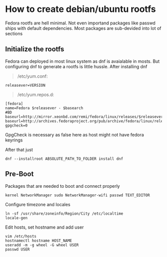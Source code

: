 # How to create debian/ubuntu rootfs
Fedora rootfs are hell minimal.
Not even importand packages like passwd ships with default dependencies.
Most packages are sub-devided into lot of sections


## Initialize the rootfs
Fedora can deployed in most linux system as dnf is avaialable in mosts.
But configuring dnf to generate a rootfs is little hussle.
After installing dnf
> /etc/yum.conf:
```
releasever=VERSION
```
> /etc/yum.repos.d:
```
[fedora]
name=Fedora $releasever - $basearch
#BD baseurl=http://mirror.xeonbd.com/remi/fedora/linux/releases/$releasever/Everything/$basearch/os/
baseurl=http://archives.fedoraproject.org/pub/archive/fedora/linux/releases/$releasever/Everything/$basearch/os/
gpgcheck=0
```
GpgCheck is necessary as false here as host might not have fedora keyrings


After that just
```
dnf --installroot ABSOLUTE_PATH_TO_FOLDER install dnf
```

## Pre-Boot
Packages that are needed to boot and connect properly
```
kernel NetworkManager sudo NetworkManager-wifi passwd TEXT_EDITOR
```

Configure timezone and locales
```
ln -sf /usr/share/zoneinfo/Region/City /etc/localtime
locale-gen
```

Edit hosts, set hostname and add user
```
vim /etc/hosts
hostnamectl hostname HOST_NAME
useradd -m -g wheel -G wheel USER
passwd USER
```
